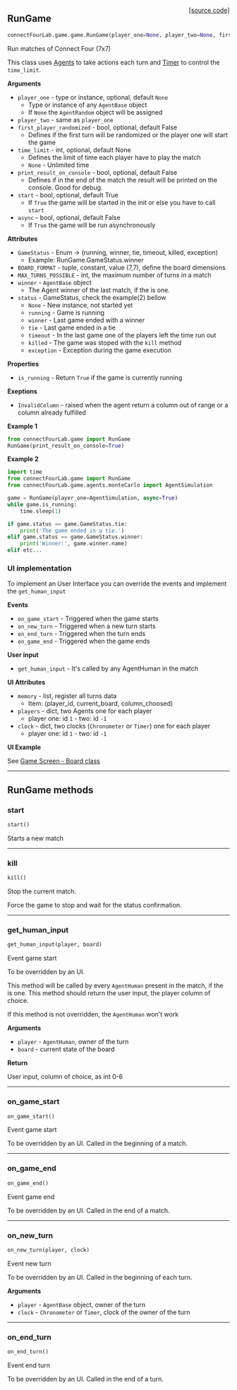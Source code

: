 <span style="float:right;">[[source code]](https://github.com/yuriharrison/connect-four-lab/blob/master/connectFourLab/game/game.py#L27)</span>
## RunGame

```python
connectFourLab.game.game.RunGame(player_one=None, player_two=None, first_player_randomized=True, time_limit=None, print_result_on_console=False, start=True, async=False)
```

Run matches of Connect Four (7x7)

This class uses [Agents](./Agents) to take actions
each turn and [Timer](./timer) to control the `time_limit`.

__Arguments__

- `player_one` -  type or instance, optional, default `None`
    - Type or instance of any `AgentBase` object
    - If `None` the `AgentRandom` object will be assigned 
- `player_two` -  same as `player_one`
- `first_player_randomized` -  bool, optional, default False
    - Defines if the first turn will be randomized or the player one
        will start the game
- `time_limit` -  int, optional, default None
    - Defines the limit of time each player have to play the match
    - `None` - Unlimited time
- `print_result_on_console` -  bool, optional, default False
    - Defines if in the end of the match the result will be printed
        on the console. Good for debug.
- `start` -  bool, optional, default True
    - If `True` the game will be started in the init or 
        else you have to call `start`
- `async` -  bool, optional, default False
    - If `True` the game will be run asynchronously

__Attributes__

- `GameStatus` -  Enum -> (running, winner, tie, timeout, killed, exception)
    - Example: RunGame.GameStatus.winner
- `BOARD_FORMAT` -  tuple, constant, value (7,7), define the board dimensions
- `MAX_TURNS_POSSIBLE` -  int, the maximum number of turns in a match
- `winner` -  `AgentBase` object
    - The Agent winner of the last match, if the is one.
- `status` -  GameStatus, check the example(2) bellow
    - `None` - New instance, not started yet 
    - `running` - Game is running
    - `winner` - Last game ended with a winner
    - `tie` - Last game ended in a tie
    - `timeout` - In the last game one of the players
        left the time run out
    - `killed` - The game was stoped with the `kill` method
    - `exception` - Exception during the game execution

__Properties__

- `is_running` -  Return `True` if the game is currently running

__Exeptions__

- `InvalidColumn` -  raised when the agent return a column out of range
    or a column already fulfilled

__Example 1__

```python
from connectFourLab.game import RunGame
RunGame(print_result_on_console=True)
```

__Example 2__

```python
import time
from connectFourLab.game import RunGame
from connectFourLab.game.agents.monteCarlo import AgentSimulation

game = RunGame(player_one=AgentSimulation, async=True)
while game.is_running:
    time.sleep(1)

if game.status == game.GameStatus.tie:
    print('The game ended in a tie.')
elif game.status == game.GameStatus.winner:
    print('Winner:', game.winner.name)
elif etc...
```

### UI implementation

To implement an User Interface you can override the events and
implement the `get_human_input`

__Events__

- `on_game_start` -  Triggered when the game starts
- `on_new_turn` -  Triggered when a new turn starts
- `on_end_turn` -  Triggered when the turn ends
- `on_game_end` -  Triggered when the game ends

__User input__

- `get_human_input` -  It's called by any AgentHuman in the match

__UI Attributes__

- `memory` -  list, register all turns data
    - Item: (player_id, current_board, column_choosed)
- `players` -  dict, two Agents one for each player
    - player one: id `1` - two: id `-1`
- `clock` -  dict, two clocks (`Chronometer` or `Timer`) one for each player
    - player one: id `1` - two: id `-1`

__UI Example__

See [Game Screen - Board class](../../app/screens/game#board-class)


---
## RunGame methods

### start


```python
start()
```


Starts a new match

---
### kill


```python
kill()
```


Stop the current match.

Force the game to stop and wait for the status confirmation.


---
### get_human_input


```python
get_human_input(player, board)
```


Event game start

To be overridden by an UI.

This method will be called by every `AgentHuman`
present in the match, if the is one. This method
should return the user input, the player
column of choice.

If this method is not overridden, the `AgentHuman`
won't work

__Arguments__

- `player` -  `AgentHuman`, owner of the turn
- `board` -  current state of the board

__Return__

User input, column of choice, as int 0-6


---
### on_game_start


```python
on_game_start()
```


Event game start

To be overridden by an UI. 
Called in the beginning of a match.


---
### on_game_end


```python
on_game_end()
```


Event game end

To be overridden by an UI. 
Called in the end of a match.

---
### on_new_turn


```python
on_new_turn(player, clock)
```


Event new turn

To be overridden by an UI.
Called in the beginning of each turn.

__Arguments__

- `player` -  `AgentBase` object, owner of the turn
- `clock` -  `Chronometer` or `Timer`,
    clock of the owner of the turn


---
### on_end_turn


```python
on_end_turn()
```


Event end turn

To be overridden by an UI. 
Called in the end of a turn.